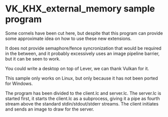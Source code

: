 # VK_KHX_external_memory sample program

Some cornels have been cut here, but despite that this
program can provide some approximate idea on how to use
these new extensions. 

It does not provide semaphore/fence syncronization that
would be required in the between, and it probably
excessively uses an image pipeline barrier, but it can be
seen to work.

You could write a desktop on top of Lever, we can thank
Vulkan for it.

This sample only works on Linux, but only because it has not
been ported for Windows.

The program has been divided to the client.lc and server.lc.
The server.lc is started first, it starts the client.lc as a
subprocess, giving it a pipe as fourth stream above the
standard stdin/stdout/stderr streams. The client initiates
and sends an image to draw for the server.
